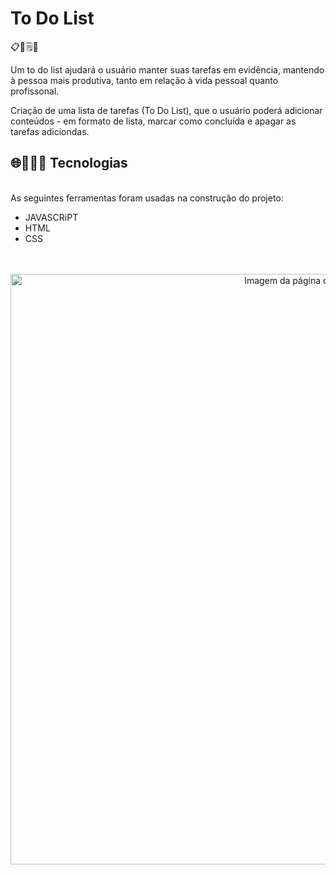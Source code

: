 # To Do List
📋📅🗒📝

Um to do list ajudará o usuário manter suas tarefas em evidência, mantendo à pessoa mais produtiva, tanto em relação à vida pessoal quanto profissonal. 

Criação de uma lista de tarefas (To Do List), que o usuário poderá adicionar conteúdos - em formato de lista, marcar como concluída e apagar as tarefas adiciondas.

## 🌐👩🏻‍💻 Tecnologias 
<br>
As seguintes ferramentas foram usadas na construção do projeto: 

- JAVASCRiPT
- HTML
- CSS


<br>
<br>
<div align= "center">
  <img width="945" alt="Imagem da página do To Do List" src="https://user-images.githubusercontent.com/89019231/151370769-8e7b8860-6e2b-4a99-aee0-0040fddf8dce.png">
</div>
